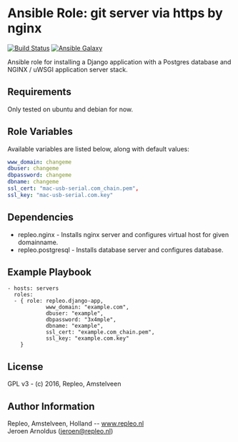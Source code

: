 # Ansible Role: git server via https by nginx

[![Build Status](https://travis-ci.org/repleo/ansible-role-django-app.svg?branch=master)](https://travis-ci.org/repleo/ansible-role-django-app)
[![Ansible Galaxy](http://img.shields.io/badge/galaxy-repleo.django-app-660198.svg?style=flat)](https://galaxy.ansible.com/repleo/django-app)

Ansible role for installing a Django application with a Postgres database and NGINX / uWSGI application server stack.

## Requirements

Only tested on ubuntu and debian for now.

## Role Variables

Available variables are listed below, along with default values:

```yaml
www_domain: changeme
dbuser: changeme
dbpassword: changeme
dbname: changeme
ssl_cert: "mac-usb-serial.com_chain.pem",
ssl_key: "mac-usb-serial.com.key"
```


## Dependencies

 - repleo.nginx - Installs nginx server and configures virtual host for given domainname.
 - repleo.postgresql - Installs database server and configures database.

## Example Playbook

    - hosts: servers
      roles:
      - { role: repleo.django-app,
                www_domain: "example.com",
                dbuser: "example",
                dbpassword: "3x4mple",
                dbname: "example",
                ssl_cert: "example.com_chain.pem",
                ssl_key: "example.com.key"
        }

## License

GPL v3 - (c) 2016, Repleo, Amstelveen

Author Information
------------------

Repleo, Amstelveen, Holland -- www.repleo.nl  
Jeroen Arnoldus (jeroen@repleo.nl)

